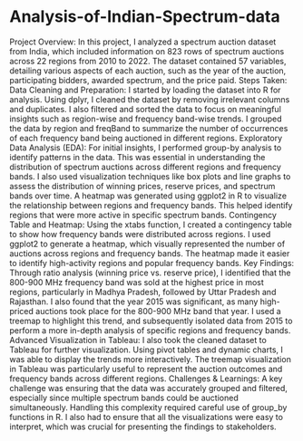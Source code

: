 # Analysis-of-Indian-Spectrum-data
Project Overview: In this project, I analyzed a spectrum auction dataset from India, which included information on 823 rows of spectrum auctions across 22 regions from 2010 to 2022. The dataset contained 57 variables, detailing various aspects of each auction, such as the year of the auction, participating bidders, awarded spectrum, and the price paid.
Steps Taken:
Data Cleaning and Preparation:
I started by loading the dataset into R for analysis. Using dplyr, I cleaned the dataset by removing irrelevant columns and duplicates. I also filtered and sorted the data to focus on meaningful insights such as region-wise and frequency band-wise trends.
I grouped the data by region and freqBand to summarize the number of occurrences of each frequency band being auctioned in different regions.
Exploratory Data Analysis (EDA):
For initial insights, I performed group-by analysis to identify patterns in the data. This was essential in understanding the distribution of spectrum auctions across different regions and frequency bands.
I also used visualization techniques like box plots and line graphs to assess the distribution of winning prices, reserve prices, and spectrum bands over time.
A heatmap was generated using ggplot2 in R to visualize the relationship between regions and frequency bands. This helped identify regions that were more active in specific spectrum bands.
Contingency Table and Heatmap:
Using the xtabs function, I created a contingency table to show how frequency bands were distributed across regions. I used ggplot2 to generate a heatmap, which visually represented the number of auctions across regions and frequency bands. The heatmap made it easier to identify high-activity regions and popular frequency bands.
Key Findings:
Through ratio analysis (winning price vs. reserve price), I identified that the 800-900 MHz frequency band was sold at the highest price in most regions, particularly in Madhya Pradesh, followed by Uttar Pradesh and Rajasthan.
I also found that the year 2015 was significant, as many high-priced auctions took place for the 800-900 MHz band that year. I used a treemap to highlight this trend, and subsequently isolated data from 2015 to perform a more in-depth analysis of specific regions and frequency bands.
Advanced Visualization in Tableau:
I also took the cleaned dataset to Tableau for further visualization. Using pivot tables and dynamic charts, I was able to display the trends more interactively. The treemap visualization in Tableau was particularly useful to represent the auction outcomes and frequency bands across different regions.
Challenges & Learnings:
A key challenge was ensuring that the data was accurately grouped and filtered, especially since multiple spectrum bands could be auctioned simultaneously. Handling this complexity required careful use of group_by functions in R.
I also had to ensure that all the visualizations were easy to interpret, which was crucial for presenting the findings to stakeholders.
